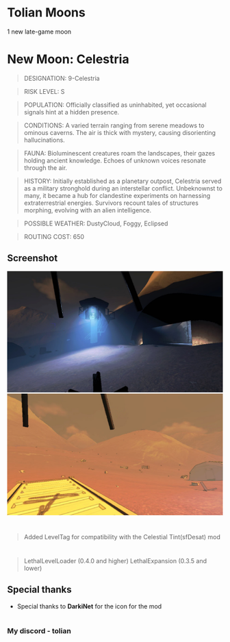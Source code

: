 # Tolian Moons


1 new late-game moon 

# New Moon: Celestria
>DESIGNATION: 9-Celestria

>RISK LEVEL: S

>POPULATION: Officially classified as uninhabited, yet occasional signals hint at a hidden presence.

>CONDITIONS:  A varied terrain ranging from serene meadows to ominous caverns. The air is thick with mystery, causing disorienting hallucinations.


>FAUNA:  Bioluminescent creatures roam the landscapes, their gazes holding ancient knowledge. Echoes of unknown voices resonate through the air.


>HISTORY: Initially established as a planetary outpost, Celestria served as a military stronghold during an interstellar conflict. Unbeknownst to many, it became a hub for clandestine experiments on harnessing extraterrestrial energies. Survivors recount tales of structures morphing, evolving with an alien intelligence.


>POSSIBLE WEATHER: DustyCloud, Foggy, Eclipsed

>ROUTING COST: 650


## Screenshot
![Screenshot_1](https://raw.githubusercontent.com/Toliann/Celestria/main/Screenshot/2.png)
![Screenshot_1](https://raw.githubusercontent.com/Toliann/Celestria/main/Screenshot/1.png)

#
> Added LevelTag for compatibility with the Celestial Tint(sfDesat) mod

#
> LethalLevelLoader (0.4.0 and higher)
> LethalExpansion (0.3.5 and lower)

## Special thanks

- Special thanks to **DarkiNet** for the icon for the mod    

#
### My discord - tolian

